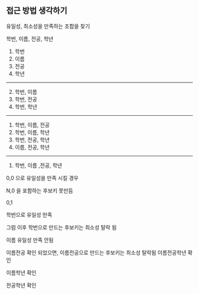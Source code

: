 ## 접근 방법 생각하기

유일성, 최소성을 만족하는 조합을 찾기


학번, 이름, 전공, 학년


1. 학번
2. 이름
3. 전공
4. 학년
--------------------------------------------------------
2. 학번, 이름
3. 학번, 전공
4. 학번, 학년
--------------------
1. 학번, 이름, 전공
2. 학번, 이름, 학년
3. 학번, 전공, 학년
4. 이름, 전공, 학년
--------------------
1. 학번, 이름 ,전공, 학년


0,0 으로 유일성을 만족 시킬 경우

N,0 을 포함하는 후보키 못만듬

0,1


학번으로 유일성 만족

그럼 이후 학번으로 만드는 후보키는 최소성 탈락 됨

이름 유일성 만족 안됨

이름전공 확인 되었으면, 이름전공으로 만드는 후보키는 최소성 탈락됨
이름전공학년 확인

이름학년 확인

전공학년 확인




